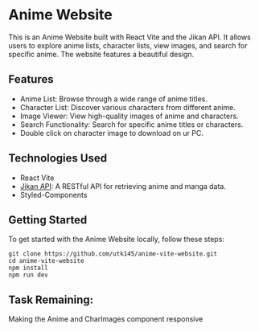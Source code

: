 
#  Anime Website

This is an Anime Website built with React Vite and the Jikan API. It allows users to explore anime lists, character lists, view images, and search for specific anime. The website features a beautiful design.


## Features

- Anime List: Browse through a wide range of anime titles.
- Character List: Discover various characters from different anime.
- Image Viewer: View high-quality images of anime and characters.
- Search Functionality: Search for specific anime titles or characters.
- Double click on character image to download on ur PC.

## Technologies Used

- React Vite
- [Jikan API](https://jikan.moe/): A RESTful API for retrieving anime and manga data.
- Styled-Components

## Getting Started

To get started with the Anime Website locally, follow these steps:


   ```
   git clone https://github.com/utk145/anime-vite-website.git
   cd anime-vite-website
   npm install
   npm run dev

   ```

## Task Remaining:
 Making the Anime and CharImages component responsive